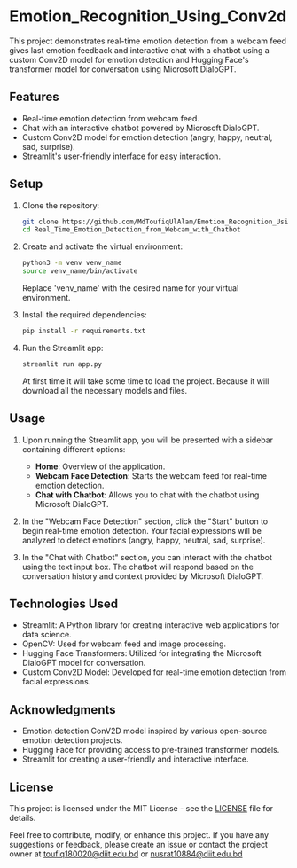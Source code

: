# Emotion_Recognition_Using_Conv2d

This project demonstrates real-time emotion detection from a webcam feed gives last emotion feedback and interactive chat with a chatbot using a custom Conv2D model for emotion detection and Hugging Face's transformer model for conversation using Microsoft DialoGPT.

## Features

- Real-time emotion detection from webcam feed.
- Chat with an interactive chatbot powered by Microsoft DialoGPT.
- Custom Conv2D model for emotion detection (angry, happy, neutral, sad, surprise).
- Streamlit's user-friendly interface for easy interaction.

## Setup

1. Clone the repository:
   ```bash
   git clone https://github.com/MdToufiqUlAlam/Emotion_Recognition_Using_Conv2d.git
   cd Real_Time_Emotion_Detection_from_Webcam_with_Chatbot
   ```

2. Create and activate the virtual environment:
   ```bash
   python3 -m venv venv_name
   source venv_name/bin/activate
   ```
   Replace 'venv_name' with the desired name for your virtual environment.

3. Install the required dependencies:
   ```bash
   pip install -r requirements.txt
   ```

4. Run the Streamlit app:
   ```bash
   streamlit run app.py
   ```
   At first time it will take some time to load the project. Because it will download all the necessary models and files.

## Usage

1. Upon running the Streamlit app, you will be presented with a sidebar containing different options:
   - **Home**: Overview of the application.
   - **Webcam Face Detection**: Starts the webcam feed for real-time emotion detection.
   - **Chat with Chatbot**: Allows you to chat with the chatbot using Microsoft DialoGPT.

2. In the "Webcam Face Detection" section, click the "Start" button to begin real-time emotion detection. Your facial expressions will be analyzed to detect emotions (angry, happy, neutral, sad, surprise).

3. In the "Chat with Chatbot" section, you can interact with the chatbot using the text input box. The chatbot will respond based on the conversation history and context provided by Microsoft DialoGPT.

## Technologies Used

- Streamlit: A Python library for creating interactive web applications for data science.
- OpenCV: Used for webcam feed and image processing.
- Hugging Face Transformers: Utilized for integrating the Microsoft DialoGPT model for conversation.
- Custom Conv2D Model: Developed for real-time emotion detection from facial expressions.

## Acknowledgments

- Emotion detection ConV2D model inspired by various open-source emotion detection projects.
- Hugging Face for providing access to pre-trained transformer models.
- Streamlit for creating a user-friendly and interactive interface.

## License

This project is licensed under the MIT License - see the [LICENSE](LICENSE) file for details.

Feel free to contribute, modify, or enhance this project. If you have any suggestions or feedback, please create an issue or contact the project owner at toufiq180020@diit.edu.bd or nusrat10884@diit.edu.bd
